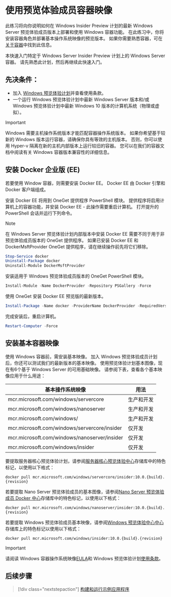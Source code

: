 
# <a name="using-insider-container-images"></a>使用预览体验成员容器映像

此练习将向你说明如何在 Windows Insider Preview 计划的最新 Windows Server 预览体验成员版本上部署和使用 Windows 容器功能。 在此练习中，你将安装容器角色并部署基本操作系统映像的预览版本。 如果你需要熟悉容器，可在[关于容器](../about/index.md)中找到此信息。

本快速入门特定于 Windows Server Insider Preview 计划上的 Windows Server 容器。 请先熟悉此计划，然后再继续此快速入门。

## <a name="prerequisites"></a>先决条件：

- 加入 [Windows 预览体验计划](https://insider.windows.com/GettingStarted)并查看使用条款。
- 一个运行 Windows 预览体验计划中最新 Windows Server 版本和/或 Windows 预览体验计划中最新 Windows 10 版本的计算机系统（物理或虚拟）。

> [!IMPORTANT]
> Windows 需要主机操作系统版本才能匹配容器操作系统版本。 如果你希望基于较新的 Windows 版本运行容器，请确保你具有等效的主机版本。 否则，你可以使用 Hyper-v 隔离在新的主机内部版本上运行较旧的容器。 您可以在我们的容器文档中阅读有关 Windows 容器版本兼容性的详细信息。

## <a name="install-docker-enterprise-edition-ee"></a>安装 Docker 企业版 (EE)

若要使用 Window 容器，则需要安装 Docker EE。 Docker EE 由 Docker 引擎和 Docker 客户端组成。

安装 Docker EE 将用到 OneGet 提供程序 PowerShell 模块。 提供程序将启用计算机上的容器功能，并安装 Docker EE - 此操作需要重启计算机。 打开提升的 PowerShell 会话并运行下列命令。

> [!NOTE]
> 在 Windows Server 预览体验计划内部版本中安装 Docker EE 需要不同于用于非预览体验成员版本的 OneGet 提供程序。 如果已安装 Docker EE 和 DockerMsftProvider OneGet 提供程序，请在继续操作前先将它们移除。

```powershell
Stop-Service docker
Uninstall-Package docker
Uninstall-Module DockerMsftProvider
```

安装适用于 Windows 预览体验成员版本的 OneGet PowerShell 模块。

```powershell
Install-Module -Name DockerProvider -Repository PSGallery -Force
```

使用 OneGet 安装 Docker EE 预览版的最新版本。

```powershell
Install-Package -Name docker -ProviderName DockerProvider -RequiredVersion Preview
```

完成安装后，重启计算机。

```powershell
Restart-Computer -Force
```

## <a name="install-base-container-image"></a>安装基本容器映像

使用 Windows 容器前，需安装基本映像。 加入 Windows 预览体验成员计划后，你还可以测试我们的最新版本的基本映像。 使用预览体验计划基本图像，现在有6个基于 Windows Server 的可用基础映像。 请参阅下表，查看各个基本映像应用于什么用途：

| 基本操作系统映像                       | 用法                      |
|-------------------------------------|----------------------------|
| mcr.microsoft.com/windows/servercore         | 生产和开发 |
| mcr.microsoft.com/windows/nanoserver              | 生产和开发 |
| mcr.microsoft.com/windows/              | 生产和开发 |
| mcr.microsoft.com/windows/servercore/insider | 仅开发           |
| mcr.microsoft.com/windows/nanoserver/insider        | 仅开发           |
| mcr.microsoft.com/windows/insider        | 仅开发           |

要提取服务器核心预览体验计划，请参阅[服务器核心预览体验中心](https://hub.docker.com/_/microsoft-windows-servercore-insider)存储库中的特色标记，以使用以下格式：

```console
docker pull mcr.microsoft.com/windows/servercore/insider:10.0.{build}.{revision}
```

若要提取 Nano Server 预览体验成员的基本图像，请参阅[Nano Server 预览体验成员 Docker 中心](https://store.docker.com/_/microsoft-windows-nanoserver-insider)存储库中的特色标记，以使用以下格式：

```console
docker pull mcr.microsoft.com/windows/nanoserver/insider:10.0.{build}.{revision}
```

若要提取 Windows 预览体验成员基本映像，请参阅[Windows 预览体验中心中心](https://store.docker.com/_/microsoft-windows-insider)存储库上的特色标记以使用以下格式：

```console
docker pull mcr.microsoft.com/windows/insider:10.0.{build}.{revision}
```

> [!IMPORTANT]
> 请阅读 Windows 容器操作系统映像[EULA](../EULA.md )和 Windows 预览体验计划[使用条款](https://www.microsoft.com/software-download/windowsinsiderpreviewserver)。

## <a name="next-steps"></a>后续步骤

> [!div class="nextstepaction"]
> [构建和运行示例应用程序](./Nano-RS3-.NET-Core-and-PS.md)
